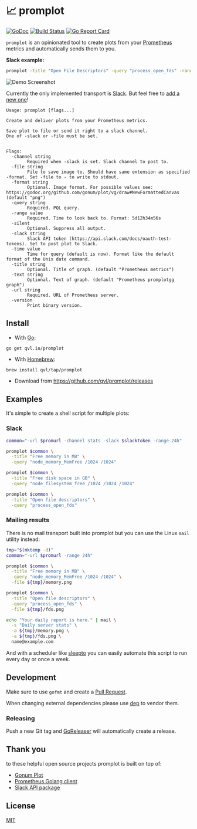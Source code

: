 #  :chart_with_upwards_trend: promplot

[![GoDoc](https://godoc.org/qvl.io/promplot?status.svg)](https://pkg.go.dev/qvl.io/promplot)
[![Build Status](https://travis-ci.org/qvl/promplot.svg?branch=master)](https://travis-ci.org/qvl/promplot)
[![Go Report Card](https://goreportcard.com/badge/qvl.io/promplot)](https://goreportcard.com/report/qvl.io/promplot)


`promplot` is an opinionated tool to create plots from your [Prometheus](https://prometheus.io/) metrics and automatically sends them to you.


**Slack example:**

``` sh
promplot -title "Open File Descriptors" -query "process_open_fds" -range "7d" -url $promurl -slack $slacktoken -channel stats
```

![Demo Screenshot](screenshot.png)

Currently the only implemented transport is [Slack](https://slack.com/).
But feel free to [add a new one](#development)!


    Usage: promplot [flags...]

    Create and deliver plots from your Prometheus metrics.

    Save plot to file or send it right to a slack channel.
    One of -slack or -file must be set.


    Flags:
      -channel string
            Required when -slack is set. Slack channel to post to.
      -file string
            File to save image to. Should have same extension as specified -format. Set -file to - to write to stdout.
      -format string
            Optional. Image format. For possible values see: https://godoc.org/github.com/gonum/plot/vg/draw#NewFormattedCanvas (default "png")
      -query string
            Required. PQL query.
      -range value
            Required. Time to look back to. Format: 5d12h34m56s
      -silent
            Optional. Suppress all output.
      -slack string
            Slack API token (https://api.slack.com/docs/oauth-test-tokens). Set to post plot to Slack.
      -time value
            Time for query (default is now). Format like the default format of the Unix date command.
      -title string
            Optional. Title of graph. (default "Prometheus metrics")
      -text string
            Optional. Text of graph. (default "Prometheus promplotgg graph")
      -url string
            Required. URL of Prometheus server.
      -version
            Print binary version.


## Install

- With [Go](https://golang.org/):
```
go get qvl.io/promplot
```

- With [Homebrew](http://brew.sh/):
```
brew install qvl/tap/promplot
```

- Download from https://github.com/qvl/promplot/releases


## Examples

It's simple to create a shell script for multiple plots:

### Slack

```sh
common="-url $promurl -channel stats -slack $slacktoken -range 24h"

promplot $common \
  -title "Free memory in MB" \
  -query "node_memory_MemFree /1024 /1024"

promplot $common \
  -title "Free disk space in GB" \
  -query "node_filesystem_free /1024 /1024 /1024"

promplot $common \
  -title "Open file descriptors" \
  -query "process_open_fds"
```


### Mailing results

There is no mail transport built into promplot but you can use the Linux `mail` utility instead:

```sh
tmp="$(mktemp -d)"
common="-url $promurl -range 24h"

promplot $common \
  -title "Free memory in MB" \
  -query "node_memory_MemFree /1024 /1024" \
  -file ${tmp}/memory.png

promplot $common \
  -title "Open file descriptors" \
  -query "process_open_fds" \
  -file ${tmp}/fds.png

echo "Your daily report is here." | mail \
  -s "Daily server stats" \
  -a ${tmp}/memory.png \
  -a ${tmp}/fds.png \
  name@example.com
```


And with a scheduler like [sleepto](https://qvl.io/sleepto) you can easily automate this script to run every day or once a week.


## Development

Make sure to use `gofmt` and create a [Pull Request](https://github.com/qvl/promplot/pulls).

When changing external dependencies please use [dep](https://github.com/golang/dep/) to vendor them.


### Releasing

Push a new Git tag and [GoReleaser](https://github.com/goreleaser/releaser) will automatically create a release.


## Thank you

to these helpful open source projects promplot is built on top of:

- [Gonum Plot](https://github.com/gonum/plot)
- [Prometheus Golang client](https://github.com/prometheus/client_golang)
- [Slack API package](https://github.com/nlopes/slack)


## License

[MIT](./license)
